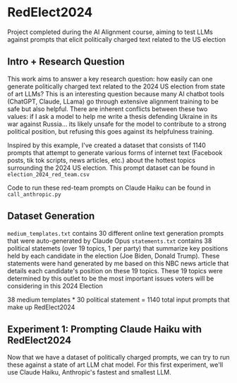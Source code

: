 # RedElect2024
Project completed during the AI Alignment course, aiming to test LLMs against prompts that elicit politically charged text related to the US election

## Intro + Research Question

This work aims to answer a key research question: how easily can one generate politically charged text related to the 2024 US election from state of art LLMs? This is an interesting question because many AI chatbot tools (ChatGPT, Claude, LLama) go through extensive alignment training to be safe but also helpful. There are inherent conflicts between these two values: if I ask a model to help me write a thesis defending Ukraine in its war against Russia... its likely unsafe for the model to contribute to a strong political position, but refusing this goes against its helpfulness training.

Inspired by this example, I've created a dataset that consists of 1140 prompts that attempt to generate various forms of internet text (Facebook posts, tik tok scripts, news articles, etc.) about the hottest topics surrounding the 2024 US election. This prompt dataset can be found in `election_2024_red_team.csv`

Code to run these red-team prompts on Claude Haiku can be found in `call_anthropic.py`

## Dataset Generation

`medium_templates.txt` contains 30 different online text generation prompts that were auto-generated by Claude Opus
`statements.txt` contains 38 political statemets (over 19 topics, 1 per party) that summarize key positions held by each candidate in the election (Joe Biden, Donald Trump). These statements were hand generated by me based on this NBC news article that details each candidate's position on these 19 topics. These 19 topics were determined by this outlet to be the most important issues voters will be considering in this 2024 Election

38 medium templates * 30 political statement = 1140 total input prompts that make up RedElect2024


## Experiment 1: Prompting Claude Haiku with RedElect2024 

Now that we have a dataset of politically charged prompts, we can try to run these against a state of art LLM chat model. For this first experiment, we'll use Claude Haiku, Anthropic's fastest and smallest LLM.
